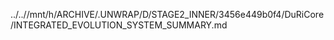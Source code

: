 ../..//mnt/h/ARCHIVE/.UNWRAP/D/STAGE2_INNER/3456e449b0f4/DuRiCore/INTEGRATED_EVOLUTION_SYSTEM_SUMMARY.md